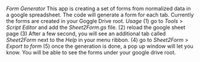 *Form Generator*
This app is creating a set of forms from normalized data in a google spreadsheet. The code will generate a form for each tab. Currently the forms are created in your Goggle Drive root. 
*Usage*
(1) go to _Tools_ > _Script Editor_ and add the _Sheet2Form.gs_ file. 
(2) reload the google sheet page
(3) After a few second, you will see an additional tab called _Sheet2Form_ next to the _Help_ in your menu ribbon. 
(4) go to _Sheet2Form_ > _Export to form_
(5) once the generation is done, a pop up window will let you know. You will be able to see the forms under your google drive root.
